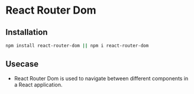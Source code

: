 # React Router Dom

## Installation

```bash
npm install react-router-dom || npm i react-router-dom
```

## Usecase

- React Router Dom is used to navigate between different components in a React application.